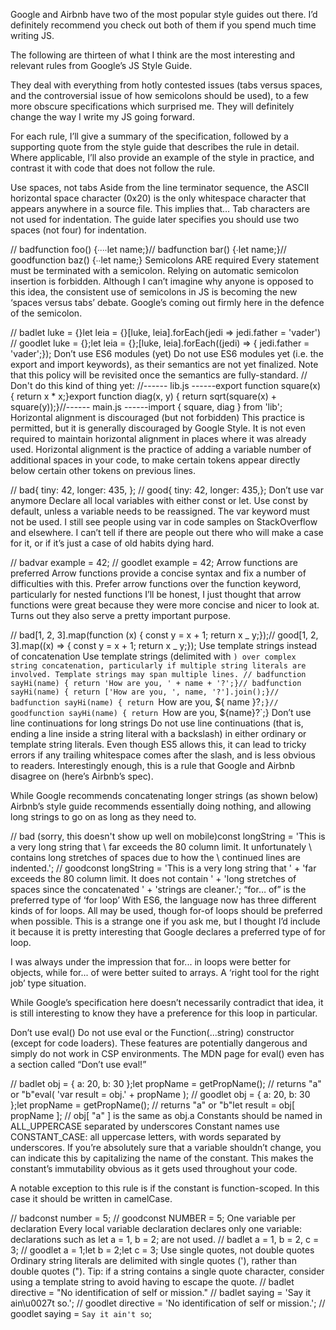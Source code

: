 Google and Airbnb have two of the most popular style guides out there. I’d definitely recommend you check out both of them if you spend much time writing JS.

The following are thirteen of what I think are the most interesting and relevant rules from Google’s JS Style Guide.

They deal with everything from hotly contested issues (tabs versus spaces, and the controversial issue of how semicolons should be used), to a few more obscure specifications which surprised me. They will definitely change the way I write my JS going forward.

For each rule, I’ll give a summary of the specification, followed by a supporting quote from the style guide that describes the rule in detail. Where applicable, I’ll also provide an example of the style in practice, and contrast it with code that does not follow the rule.

Use spaces, not tabs
Aside from the line terminator sequence, the ASCII horizontal space character (0x20) is the only whitespace character that appears anywhere in a source file. This implies that… Tab characters are not used for indentation.
The guide later specifies you should use two spaces (not four) for indentation.

// badfunction foo() {∙∙∙∙let name;}// badfunction bar() {∙let name;}// goodfunction baz() {∙∙let name;}
Semicolons ARE required
Every statement must be terminated with a semicolon. Relying on automatic semicolon insertion is forbidden.
Although I can’t imagine why anyone is opposed to this idea, the consistent use of semicolons in JS is becoming the new ‘spaces versus tabs’ debate. Google’s coming out firmly here in the defence of the semicolon.

// badlet luke = {}let leia = {}[luke, leia].forEach(jedi => jedi.father = 'vader')
// goodlet luke = {};let leia = {};[luke, leia].forEach((jedi) => { jedi.father = 'vader';});
Don’t use ES6 modules (yet)
Do not use ES6 modules yet (i.e. the export and import keywords), as their semantics are not yet finalized. Note that this policy will be revisited once the semantics are fully-standard.
// Don't do this kind of thing yet:
//------ lib.js ------export function square(x) { return x \* x;}export function diag(x, y) { return sqrt(square(x) + square(y));}//------ main.js ------import { square, diag } from 'lib';
Horizontal alignment is discouraged (but not forbidden)
This practice is permitted, but it is generally discouraged by Google Style. It is not even required to maintain horizontal alignment in places where it was already used.
Horizontal alignment is the practice of adding a variable number of additional spaces in your code, to make certain tokens appear directly below certain other tokens on previous lines.

// bad{ tiny: 42, longer: 435, };
// good{ tiny: 42, longer: 435,};
Don’t use var anymore
Declare all local variables with either const or let. Use const by default, unless a variable needs to be reassigned. The var keyword must not be used.
I still see people using var in code samples on StackOverflow and elsewhere. I can’t tell if there are people out there who will make a case for it, or if it’s just a case of old habits dying hard.

// badvar example = 42;
// goodlet example = 42;
Arrow functions are preferred
Arrow functions provide a concise syntax and fix a number of difficulties with this. Prefer arrow functions over the function keyword, particularly for nested functions
I’ll be honest, I just thought that arrow functions were great because they were more concise and nicer to look at. Turns out they also serve a pretty important purpose.

// bad[1, 2, 3].map(function (x) { const y = x + 1; return x _ y;});// good[1, 2, 3].map((x) => { const y = x + 1; return x _ y;});
Use template strings instead of concatenation
Use template strings (delimited with `) over complex string concatenation, particularly if multiple string literals are involved. Template strings may span multiple lines. // badfunction sayHi(name) { return 'How are you, ' + name + '?';}// badfunction sayHi(name) { return ['How are you, ', name, '?'].join();}// badfunction sayHi(name) { return `How are you, ${ name }?`;}// goodfunction sayHi(name) { return `How are you, ${name}?`;}
Don’t use line continuations for long strings
Do not use line continuations (that is, ending a line inside a string literal with a backslash) in either ordinary or template string literals. Even though ES5 allows this, it can lead to tricky errors if any trailing whitespace comes after the slash, and is less obvious to readers.
Interestingly enough, this is a rule that Google and Airbnb disagree on (here’s Airbnb’s spec).

While Google recommends concatenating longer strings (as shown below) Airbnb’s style guide recommends essentially doing nothing, and allowing long strings to go on as long as they need to.

// bad (sorry, this doesn't show up well on mobile)const longString = 'This is a very long string that \ far exceeds the 80 column limit. It unfortunately \ contains long stretches of spaces due to how the \ continued lines are indented.';
// goodconst longString = 'This is a very long string that ' + 'far exceeds the 80 column limit. It does not contain ' + 'long stretches of spaces since the concatenated ' + 'strings are cleaner.';
“for… of” is the preferred type of ‘for loop’
With ES6, the language now has three different kinds of for loops. All may be used, though for-of loops should be preferred when possible.
This is a strange one if you ask me, but I thought I’d include it because it is pretty interesting that Google declares a preferred type of for loop.

I was always under the impression that for... in loops were better for objects, while for... of were better suited to arrays. A ‘right tool for the right job’ type situation.

While Google’s specification here doesn’t necessarily contradict that idea, it is still interesting to know they have a preference for this loop in particular.

Don’t use eval()
Do not use eval or the Function(...string) constructor (except for code loaders). These features are potentially dangerous and simply do not work in CSP environments.
The MDN page for eval() even has a section called “Don’t use eval!”

// badlet obj = { a: 20, b: 30 };let propName = getPropName(); // returns "a" or "b"eval( 'var result = obj.' + propName );
// goodlet obj = { a: 20, b: 30 };let propName = getPropName(); // returns "a" or "b"let result = obj[ propName ]; // obj[ "a" ] is the same as obj.a
Constants should be named in ALL_UPPERCASE separated by underscores
Constant names use CONSTANT_CASE: all uppercase letters, with words separated by underscores.
If you’re absolutely sure that a variable shouldn’t change, you can indicate this by capitalizing the name of the constant. This makes the constant’s immutability obvious as it gets used throughout your code.

A notable exception to this rule is if the constant is function-scoped. In this case it should be written in camelCase.

// badconst number = 5;
// goodconst NUMBER = 5;
One variable per declaration
Every local variable declaration declares only one variable: declarations such as let a = 1, b = 2; are not used.
// badlet a = 1, b = 2, c = 3;
// goodlet a = 1;let b = 2;let c = 3;
Use single quotes, not double quotes
Ordinary string literals are delimited with single quotes ('), rather than double quotes (").
Tip: if a string contains a single quote character, consider using a template string to avoid having to escape the quote.
// badlet directive = "No identification of self or mission."
// badlet saying = 'Say it ain\u0027t so.';
// goodlet directive = 'No identification of self or mission.';
// goodlet saying = `Say it ain't so`;
